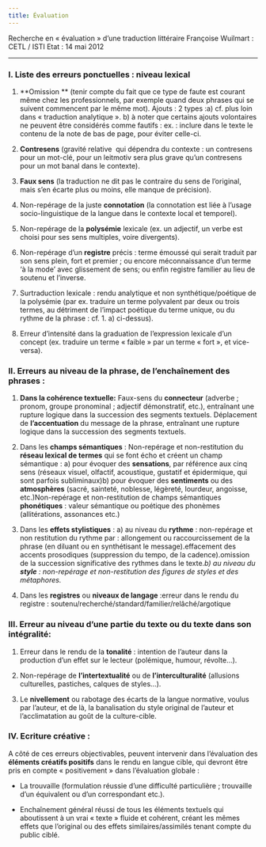 ```yaml
---
title: Évaluation
---
```


Recherche en « évaluation » d’une traduction littéraire
Françoise Wuilmart : CETL / ISTI
Etat : 14 mai 2012
_____________________________________________________


### I. Liste des erreurs ponctuelles : niveau lexical






  1. **Omission ** (tenir compte du fait que ce type de faute est courant même chez les professionnels, par exemple quand deux phrases qui se suivent commencent par le même mot). Ajouts : 2 types :a) cf. plus loin dans « traduction analytique ».
b) à noter que certains ajouts volontaires ne peuvent être considérés comme fautifs : ex. : inclure dans le texte le contenu de la note de bas de page, pour éviter celle-ci.


  2. **Contresens** (gravité relative  qui dépendra du contexte : un contresens pour un mot-clé, pour un leitmotiv sera plus grave qu’un contresens pour un mot banal dans le contexte).


  3. **Faux sens** (la traduction ne dit pas le contraire du sens de l’original, mais s’en écarte plus ou moins, elle manque de précision).


  4. Non-repérage de la juste **connotation** (la connotation est liée à l’usage socio-linguistique de la langue dans le contexte local et temporel).


  5. Non-repérage de la **polysémie** lexicale (ex. un adjectif, un verbe est choisi pour ses sens multiples, voire divergents).


  6. Non-repérage d’un **registre** précis : terme émoussé qui serait traduit par son sens plein, fort et premier ; ou encore méconnaissance d’un terme ‘à la mode’ avec glissement de sens; ou enfin registre familier au lieu de soutenu et l’inverse.


  7. Surtraduction lexicale : rendu analytique et non synthétique/poétique de la polysémie (par ex. traduire un terme polyvalent par deux ou trois termes, au détriment de l’impact poétique du terme unique, ou du rythme de la phrase : cf. 1. a) ci-dessus).


  8. Erreur d’intensité dans la graduation de l’expression lexicale d’un concept (ex. traduire un terme « faible » par un terme « fort », et vice-versa).




### II. Erreurs au niveau de la phrase, de l’enchaînement des phrases :






  1. **Dans la cohérence textuelle:**
Faux-sens du **connecteur** (adverbe ; pronom, groupe pronominal ; adjectif démonstratif, etc.), entraînant une rupture logique dans la succession des segments textuels.
Déplacement de **l’accentuation** du message de la phrase, entraînant une rupture logique dans la succession des segments textuels.


  2. Dans les **champs sémantiques** :
Non-repérage et non-restitution du **réseau lexical de termes** qui se font écho et créent un champ sémantique :
a) pour évoquer des **sensations**, par référence aux cinq sens (réseaux visuel, olfactif, acoustique, gustatif et épidermique, qui sont parfois subliminaux)b) pour évoquer des **sentiments** ou des **atmosphères** (sacré, sainteté, noblesse, légèreté, lourdeur, angoisse, etc.)Non-repérage et non-restitution de champs sémantiques **phonétiques** : valeur sémantique ou poétique des phonèmes (allitérations, assonances etc.)


  3. Dans les **effets stylistiques** :
a) au niveau du **rythme** :
non-repérage et non restitution du rythme par :
allongement ou raccourcissement de la phrase (en diluant ou en synthétisant le message).effacement des accents prosodiques (suppression du tempo, de la cadence).omission de la succession significative des rythmes dans le texte._b) au niveau du **style** : non-repérage et non-restitution des figures de styles et des métaphores._


  4. Dans les **registres** ou **niveaux de langage** :erreur dans le rendu du registre : soutenu/recherché/standard/familier/relâché/argotique




### III. Erreur au niveau d’une partie du texte ou du texte dans son intégralité:






  1. Erreur dans le rendu de la **tonalité** : intention de l’auteur dans la production d’un effet sur le lecteur (polémique, humour, révolte…).


  2. Non-repérage de **l’intertextualité** ou de **l’interculturalité** (allusions culturelles, pastiches, calques de styles…).


  3. Le **nivellement** ou rabotage des écarts de la langue normative, voulus par l’auteur, et de là, la banalisation du style original de l’auteur et l’acclimatation au goût de la culture-cible.




### IV. Ecriture créative :


A côté de ces erreurs objectivables, peuvent intervenir dans l’évaluation des **éléments créatifs positifs** dans le rendu en langue cible, qui devront être pris en compte « positivement » dans l’évaluation globale :




  * La trouvaille (formulation réussie d’une difficulté particulière ; trouvaille d’un équivalent ou d’un correspondant etc.).


  * Enchaînement général réussi de tous les éléments textuels qui aboutissent à un vrai « texte » fluide et cohérent, créant les mêmes effets que l’original ou des effets similaires/assimilés tenant compte du public ciblé.
